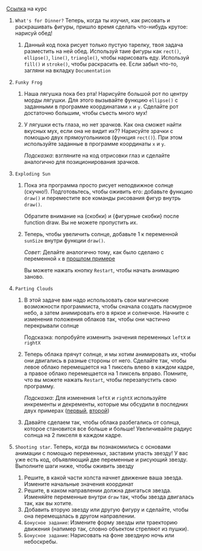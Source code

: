 [Ссылка](https://www.khanacademy.org/computing/computer-programming/programming) на курс

1. `What's for Dinner?` Теперь, когда ты изучил, как рисовать и раскрашивать фигуры, пришло время сделать что-нибудь крутое: нарисуй обед!

   1. Данный код пока рисует только пустую тарелку, твоя задача разместить на ней обед. Используй таие фигуры как `rect()`, `ellipse()`, `line()`, `triangle()`, чтобы нарисовать еду. Используй `fill()` и `stroke()`, чтобы раскрасить ее. Если забыл что-то, загляни на вкладку `Documentation`

2. `Funky Frog`

   1. Наша лягушка пока без рта! Нарисуйте большой рот по центру морды лягушки. Для этого вызывайте функцию `ellipse()` с заданными в программе координатами `x` и `y`. Сделайте рот достаточно большим, чтобы съесть много мух!

   2. У лягушки есть глаза, но нет зрачков. Как она сможет найти вкусных мух, если она не видит их?? Нарисуйте зрачки с помощью двух прямоугольников (функция `rect()`). При этом используйте заданные в программе координаты `x` и `y`.

      *Подсказка*: взгляните на код отрисовки глаз и сделайте аналогично для позиционирования зрачков.

3. `Exploding Sun`

   1. Пока эта программа просто рисует неподвижное солнце (скучно!). Подготовьтесь, чтобы оживить его: добавьте функцию `draw()` и переместите все команды рисования фигур внутрь `draw()`.

      Обратите внимание на (скобки) и {фигурные скобки} после function draw. Вы не можете пропустить их.

   2. Теперь, чтобы увеличить солнце, добавьте 1 к переменной `sunSize` внутри функции `draw()`.

      *Совет*: Делайте аналогично тому, как было сделано с переменной `x` в [прошлом примере](https://www.khanacademy.org/computing/computer-programming/programming/animation-basics/p/making-animations)

      Вы можете нажать кнопку `Restart`, чтобы начать анимацию заново.

4. `Parting Clouds`

   1. В этой задаче вам надо использовать свои магические возможности программиста, чтобы сначала создать пасмурное небо, а затем анимировать его в яркое и солнечное. Начните с изменения положения облаков так, чтобы они частично перекрывали солнце

      Подсказка: попробуйте изменить значения переменных `leftX` и `rightX`

   2. Теперь облака прячут солнце, и мы хотим анимировать их, чтобы они двигались в разные стороны от него. Сделайте так, чтобы левое облако перемещается на 1 пиксель влево в каждом кадре, а правое облако перемещается на 1 пиксель вправо. Помните, что вы можете нажать `Restart`, чтобы перезапустить свою программу.

      *Подсказка*: Для изменения `leftX` и `rightX` используйте инкременты и декременты, которые мы обсудили в последних двух примерах ([первый](https://www.khanacademy.org/computing/computer-programming/programming/animation-basics/p/incrementing-shortcuts), [второй](https://www.khanacademy.org/computing/computer-programming/programming/animation-basics/p/a-shorter-shortcut))

   3. Давайте сделаем так, чтобы облака разбегались от солнца, которое становится все больше и больше! Увеличивайте радиус солнца на 2 пикселя в каждом кадре.

5. `Shooting star`. Теперь, когда вы познакомились с основами анимации с помощью переменных, заставим упасть звезду! У вас уже есть код, объявляющий две переменные и рисующий звезду. Выполните шаги ниже, чтобы оживить звезду

   1. Решите, в какой части холста начнет движение ваша звезда. Измените начальные значения координат
   2. Решите, в каком направлении должна двигаться звезда. Изменяйте переменные внутри `draw` так, чтобы звезда двигалась так, как вы хотите.
   3. Добавить вторую звезду или другую фигуру и сделайте, чтобы она перемещалась в другом направлении.
   4. `Бонусное задание`: Измените форму звезды или траекторию движения (напимер так, словно объектом стреляют из пушки).
   5. `Бонусное задание`: Нарисовать на фоне звездную ночь или небоскребы.
